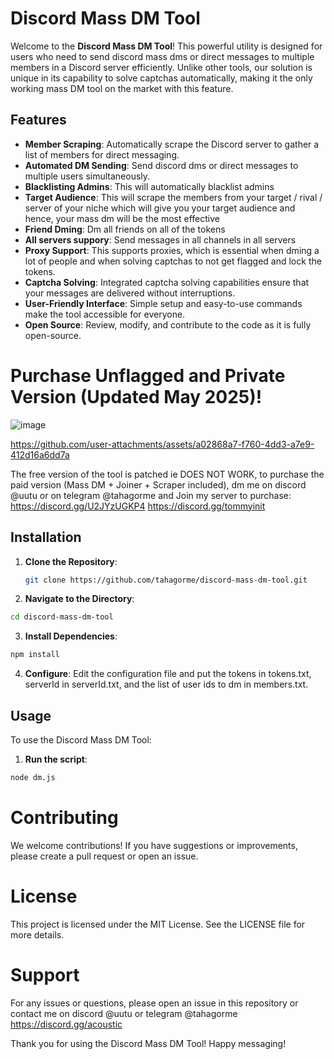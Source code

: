 
# Discord Mass DM Tool

Welcome to the **Discord Mass DM Tool**! This powerful utility is designed for users who need to send discord mass dms or direct messages to multiple members in a Discord server efficiently. Unlike other tools, our solution is unique in its capability to solve captchas automatically, making it the only working mass DM tool on the market with this feature.

## Features

- **Member Scraping**: Automatically scrape the Discord server to gather a list of members for direct messaging.
- **Automated DM Sending**: Send discord dms or direct messages to multiple users simultaneously.
- **Blacklisting Admins**: This will automatically blacklist admins
- **Target Audience**: This will scrape the members from your target / rival / server of your niche which will give you your target audience and hence, your mass dm will be the most effective
- **Friend Dming**: Dm all friends on all of the tokens
- **All servers suppory**: Send messages in all channels in all servers
- **Proxy Support**: This supports proxies, which is essential when dming a lot of people and when solving captchas to not get flagged and lock the tokens.
- **Captcha Solving**: Integrated captcha solving capabilities ensure that your messages are delivered without interruptions.
- **User-Friendly Interface**: Simple setup and easy-to-use commands make the tool accessible for everyone.
- **Open Source**: Review, modify, and contribute to the code as it is fully open-source.

# Purchase Unflagged and Private Version (Updated May 2025)!
![image](https://github.com/user-attachments/assets/941de13f-1fa0-41e5-acd1-96a19c4aa76b)

https://github.com/user-attachments/assets/a02868a7-f760-4dd3-a7e9-412d16a6dd7a

The free version of the tool is patched ie DOES NOT WORK, to purchase the paid version (Mass DM + Joiner + Scraper included), dm me on discord @uutu or on telegram @tahagorme and Join my server to purchase: https://discord.gg/U2JYzUGKP4 https://discord.gg/tommyinit




## Installation

1. **Clone the Repository**:
   ```bash
   git clone https://github.com/tahagorme/discord-mass-dm-tool.git

2. **Navigate to the Directory**:
```bash
cd discord-mass-dm-tool
```


3. **Install Dependencies**:
```bash
npm install
```


4. **Configure**: Edit the configuration file and put the tokens in tokens.txt, serverId in serverId.txt, and the list of user ids to dm in members.txt.

## Usage

To use the Discord Mass DM Tool:

1. **Run the script**:
```bash
node dm.js
```


# Contributing

We welcome contributions! If you have suggestions or improvements, please create a pull request or open an issue.

# License

This project is licensed under the MIT License. See the LICENSE file for more details.

# Support

For any issues or questions, please open an issue in this repository or contact me on discord @uutu or telegram @tahagorme
https://discord.gg/acoustic

Thank you for using the Discord Mass DM Tool! Happy messaging!
<meta name="google-site-verification" content="9pTsmZCcOKj1sEbLuqehqZqRXbZM1KlfUoW1RH_NrV8" />

